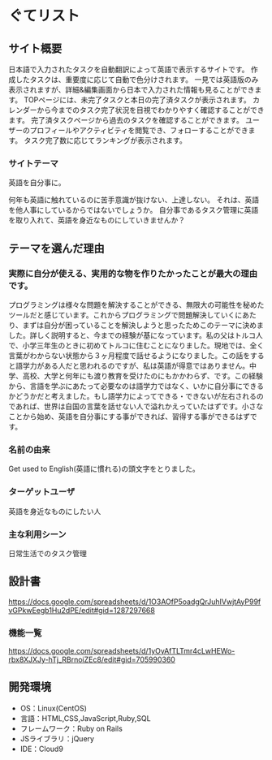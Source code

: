 # ぐてリスト

## サイト概要
日本語で入力されたタスクを自動翻訳によって英語で表示するサイトです。
作成したタスクは、重要度に応じて自動で色分けされます。
一見では英語版のみ表示されますが、詳細&編集画面から日本で入力された情報も見ることができます。
TOPページには、未完了タスクと本日の完了済タスクが表示されます。
カレンダーから今までのタスク完了状況を目視でわかりやすく確認することができます。
完了済タスクページから過去のタスクを確認することができます。
ユーザーのプロフィールやアクティビティを閲覧でき、フォローすることができます。
タスク完了数に応じてランキングが表示されます。

### サイトテーマ
英語を自分事に。

何年も英語に触れているのに苦手意識が抜けない、上達しない。
それは、英語を他人事にしているからではないでしょうか。
自分事であるタスク管理に英語を取り入れて、英語を身近なものにしていきませんか？

## テーマを選んだ理由
### 実際に自分が使える、実用的な物を作りたかったことが最大の理由です。
プログラミングは様々な問題を解決することができる、無限大の可能性を秘めたツールだと感じています。これからプログラミングで問題解決していくにあたり、まずは自分が困っていることを解決しようと思ったためこのテーマに決めました。詳しく説明すると、今までの経験が基になっています。私の父はトルコ人で、小学三年生のときに初めてトルコに住むことになりました。現地では、全く言葉がわからない状態から３ヶ月程度で話せるようになりました。この話をすると語学力がある人だと思われるのですが、私は英語が得意ではありません。中学、高校、大学と何年にも渡り教育を受けたのにもかかわらず、です。この経験から、言語を学ぶにあたって必要なのは語学力ではなく、いかに自分事にできるかどうかだと考えました。もし語学力によってできる・できないが左右されるのであれば、世界は自国の言葉を話せない人で溢れかえっていたはずです。小さなことから始め、英語を自分事にする事ができれば、習得する事ができるはずです。

### 名前の由来
Get used to English(英語に慣れる)の頭文字をとりました。

### ターゲットユーザ
英語を身近なものにしたい人

### 主な利用シーン
日常生活でのタスク管理

## 設計書
https://docs.google.com/spreadsheets/d/1O3AOfP5oadgQrJuhIVwjtAyP99fvGPkwEegb1Hu2dPE/edit#gid=1287297668

### 機能一覧
https://docs.google.com/spreadsheets/d/1yOyAfTLTmr4cLwHEWo-rbx8XJXJy-hTj_RBrnoiZEc8/edit#gid=705990360

## 開発環境
- OS：Linux(CentOS)
- 言語：HTML,CSS,JavaScript,Ruby,SQL
- フレームワーク：Ruby on Rails
- JSライブラリ：jQuery
- IDE：Cloud9
